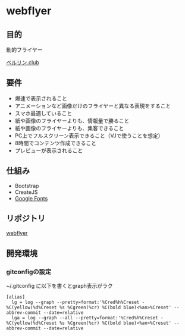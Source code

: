 # webflyer

## 目的
動的フライヤー

[ベルリン.club](http://xn--wdk8ac7a.club/)

## 要件
- 爆速で表示されること
- アニメーションなど画像だけのフライヤーと異なる表現をすること
- スマホ最適していること
- 紙や画像のフライヤーよりも、情報量で勝ること
- 紙や画像のフライヤーよりも、集客できること
- PC上でフルスクリーン表示できること（VJで使うことを想定）
- 8時間でコンテンツ作成できること
- プレビューが表示されること

## 仕組み
- Bootstrap
- CreateJS
- [Google Fonts](https://fonts.google.com/)

## リポジトリ
[webflyer](https://github.com/morioking/webflyer.git)


## 開発環境

### gitconfigの設定

~/.gitconfig に以下を書くとgraph表示がラク

```
[alias]
  lg = log --graph --pretty=format:'%Cred%h%Creset -%C(yellow)%d%Creset %s %Cgreen(%cr) %C(bold blue)<%an>%Creset' --abbrev-commit --date=relative
  lga = log --graph --all --pretty=format:'%Cred%h%Creset -%C(yellow)%d%Creset %s %Cgreen(%cr) %C(bold blue)<%an>%Creset' --abbrev-commit --date=relative
```
